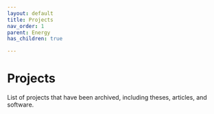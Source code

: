 ```yaml
---
layout: default
title: Projects
nav_order: 1
parent: Energy
has_children: true

---
```


# Projects 

List of projects that have been archived, including theses, articles, and software.
